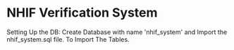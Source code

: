 # NHIF Verification System

 Setting Up the DB: Create Database with name 'nhif_system' and Import the nhif_system.sql file. To Import The Tables.
